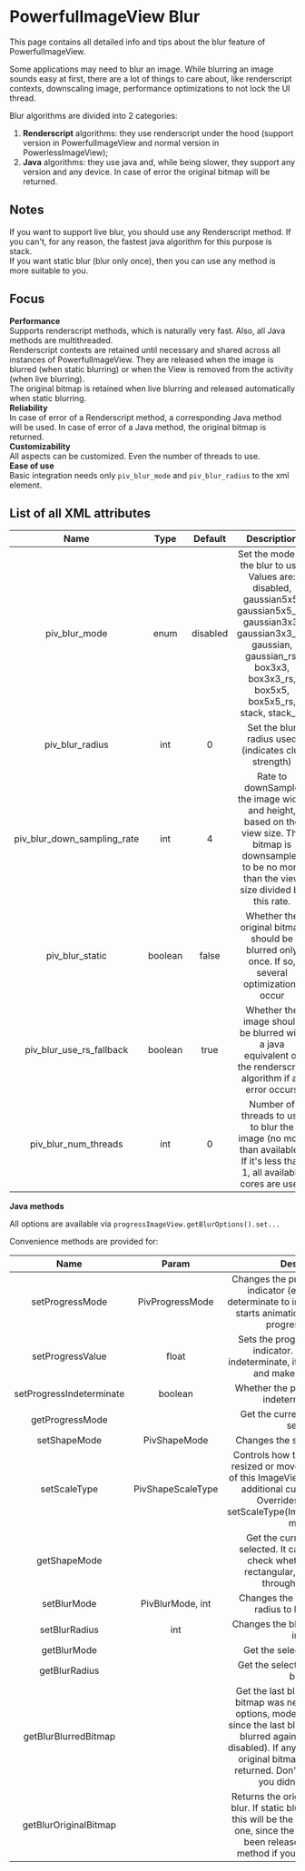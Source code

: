 PowerfulImageView Blur
======================

This page contains all detailed info and tips about the blur feature of PowerfulImageView.  
  
  
Some applications may need to blur an image. While blurring an image sounds easy at first, there are a lot of things to care about, like renderscript contexts, downscaling image, performance optimizations to not lock the UI thread.  
  
  
Blur algorithms are divided into 2 categories:  
1) **Renderscript** algorithms: they use renderscript under the hood (support version in PowerfulImageView and normal version in PowerlessImageView);
2) **Java** algorithms: they use java and, while being slower, they support any version and any device. In case of error the original bitmap will be returned.
  
  
Notes
-----
  
If you want to support live blur, you should use any Renderscript method. If you can't, for any reason, the fastest java algorithm for this purpose is stack.  
If you want static blur (blur only once), then you can use any method is more suitable to you.  
  
  
Focus
-----
  
**Performance**  
Supports renderscript methods, which is naturally very fast. Also, all Java methods are multithreaded.  
Renderscript contexts are retained until necessary and shared across all instances of PowerfulImageView. They are released when the image is blurred (when static blurring) or when the View is removed from the activity (when live blurring).  
The original bitmap is retained when live blurring and released automatically when static blurring.  
**Reliability**  
In case of error of a Renderscript method, a corresponding Java method will be used. In case of error of a Java method, the original bitmap is returned.  
**Customizability**  
All aspects can be customized. Even the number of threads to use.  
**Ease of use**  
Basic integration needs only `piv_blur_mode` and `piv_blur_radius` to the xml element.  
  
  
  
    
List of all XML attributes
--------------------------
  
| Name | Type | Default | Description |
|:----:|:----:|:-------:|:-----------:|
|piv_blur_mode|enum|disabled|Set the mode of the blur to use. Values are: disabled, gaussian5x5, gaussian5x5_rs, gaussian3x3, gaussian3x3_rs, gaussian, gaussian_rs, box3x3, box3x3_rs, box5x5, box5x5_rs, stack, stack_rs|
|piv_blur_radius|int|0|Set the blur radius used (indicates clur strength)|
|piv_blur_down_sampling_rate|int|4|Rate to downSample the image width and height, based on the view size. The bitmap is downsampled to be no more than the view size divided by this rate.|
|piv_blur_static|boolean|false|Whether the original bitmap should be blurred only once. If so, several optimizations occur|
|piv_blur_use_rs_fallback|boolean|true|Whether the image should be blurred with a java equivalent of the renderscript algorithm if an error occurs|
|piv_blur_num_threads|int|0|Number of threads to use to blur the image (no more than available). If it's less than 1, all available cores are used|
  
  
  
  
  
**Java methods**
  
All options are available via `progressImageView.getBlurOptions().set...`
  
  
  
  
Convenience methods are provided for:
  
| Name | Param | Description |
|:----:|:-----:|:-----------:|
|setProgressMode|PivProgressMode|Changes the progress mode of the indicator (e.g. passing from determinate to indeterminate). It also starts animation of indeterminate progress indicator.|
|setProgressValue|float|Sets the progress of the current indicator. If the drawer is indeterminate, it will change its state and make it determinate.|
|setProgressIndeterminate|boolean|Whether the progress indicator is indeterminate or not|
|getProgressMode| |Get the current progress mode selected.|
|setShapeMode|PivShapeMode|Changes the shape of the image.|
|setScaleType|PivShapeScaleType|Controls how the image should be resized or moved to match the size of this ImageView. Added to provide additional custom scale types. Overrides ImageView's setScaleType(ImageView.ScaleType) method.|
|getShapeMode| |Get the current shape mode selected. It can then be used to check whether the shape is rectangular, rounded or solid through its methods.|
|setBlurMode|PivBlurMode, int|Changes the blur mode and the radius to blur the image.|
|setBlurRadius|int|Changes the blur radius to blur the image.|
|getBlurMode| |Get the selected shape mode|
|getBlurRadius| |Get the selected radius used for blurring|
|getBlurBlurredBitmap| |Get the last blurred bitmap. If the bitmap was never blurred, or blur options, mode or radius changed since the last blur, the bitmap will be blurred again (if static option is disabled). If any problem occurs, the original bitmap (nullable) will be returned. Don't use this method if you didn't enable blur!|
|getBlurOriginalBitmap| |Returns the original bitmap used to blur. If static blur option is enabled, this will be the same as the blurred one, since the original bitmap has been released. Don't use this method if you didn't enable blur!|
  
  
  
  
